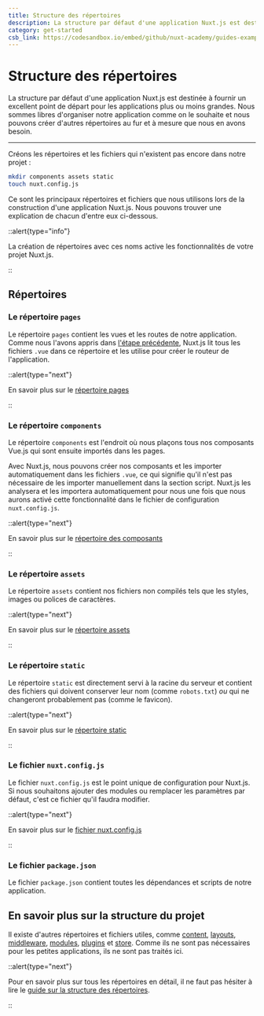 ```yaml
---
title: Structure des répertoires
description: La structure par défaut d'une application Nuxt.js est destinée à fournir un excellent point de départ pour les applications plus ou moins grandes. Nous sommes libres d'organiser notre application comme on le souhaite et nous pouvons créer d'autres répertoires au fur et à mesure que nous en avons besoin.
category: get-started
csb_link: https://codesandbox.io/embed/github/nuxt-academy/guides-examples/tree/master/01_get_started/03_directory_structure?fontsize=14&hidenavigation=1&theme=dark
---
```

# Structure des répertoires

La structure par défaut d'une application Nuxt.js est destinée à fournir un excellent point de départ pour les applications plus ou moins grandes. Nous sommes libres d'organiser notre application comme on le souhaite et nous pouvons créer d'autres répertoires au fur et à mesure que nous en avons besoin.

---

Créons les répertoires et les fichiers qui n'existent pas encore dans notre projet :

```bash
mkdir components assets static
touch nuxt.config.js
```

Ce sont les principaux répertoires et fichiers que nous utilisons lors de la construction d'une application Nuxt.js. Nous pouvons trouver une explication de chacun d'entre eux ci-dessous.

::alert{type="info"}

La création de répertoires avec ces noms active les fonctionnalités de votre projet Nuxt.js.

::

## Répertoires

### Le répertoire `pages`

Le répertoire `pages` contient les vues et les routes de notre application. Comme nous l'avons appris dans [l'étape précédente](/docs/get-started/routing), Nuxt.js lit tous les fichiers `.vue` dans ce répertoire et les utilise pour créer le routeur de l'application.

::alert{type="next"}

En savoir plus sur le [répertoire pages](/docs/directory-structure/pages)

::

### Le répertoire `components`

Le répertoire `components` est l'endroit où nous plaçons tous nos composants Vue.js qui sont ensuite importés dans les pages.

Avec Nuxt.js, nous pouvons créer nos composants et les importer automatiquement dans les fichiers `.vue`, ce qui signifie qu'il n'est pas nécessaire de les importer manuellement dans la section script. Nuxt.js les analysera et les importera automatiquement pour nous une fois que nous aurons activé cette fonctionnalité dans le fichier de configuration `nuxt.config.js`.

::alert{type="next"}

En savoir plus sur le [répertoire des composants](/docs/directory-structure/components)

::

### Le répertoire `assets`

Le répertoire `assets` contient nos fichiers non compilés tels que les styles, images ou polices de caractères.

::alert{type="next"}

En savoir plus sur le [répertoire assets](/docs/directory-structure/assets)

::

### Le répertoire `static`

Le répertoire `static` est directement servi à la racine du serveur et contient des fichiers qui doivent conserver leur nom (comme `robots.txt`) _ou_ qui ne changeront probablement pas (comme le favicon).

::alert{type="next"}

En savoir plus sur le [répertoire static](/docs/directory-structure/static)

::

### Le fichier `nuxt.config.js`

Le fichier `nuxt.config.js` est le point unique de configuration pour Nuxt.js. Si nous souhaitons ajouter des modules ou remplacer les paramètres par défaut, c'est ce fichier qu'il faudra modifier.

::alert{type="next"}

En savoir plus sur le [fichier nuxt.config.js](/docs/directory-structure/nuxt-config)

::

### Le fichier `package.json`

Le fichier `package.json` contient toutes les dépendances et scripts de notre application.

## En savoir plus sur la structure du projet

Il existe d'autres répertoires et fichiers utiles, comme [content](/docs/directory-structure/content), [layouts](/docs/directory-structure/layouts), [middleware](/docs/directory-structure/middleware), [modules](/docs/directory-structure/modules), [plugins](/docs/directory-structure/plugins) et [store](/docs/directory-structure/store). Comme ils ne sont pas nécessaires pour les petites applications, ils ne sont pas traités ici.

::alert{type="next"}

Pour en savoir plus sur tous les répertoires en détail, il ne faut pas hésiter à lire le [guide sur la structure des répertoires](/docs/directory-structure/nuxt).

::

